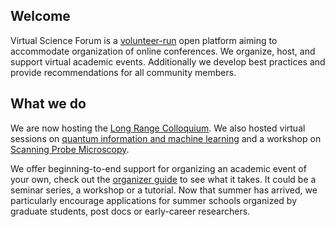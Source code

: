## Welcome

Virtual Science Forum is a [volunteer-run](whoweare.md) open platform aiming to accommodate organization of online conferences.
We organize, host, and support virtual academic events.
Additionally we develop best practices and provide recommendations for all community members.

## What we do

We are now hosting the [Long Range Colloquium](long_range_colloquium.md). We also hosted virtual sessions on [quantum information and machine learning](inauguralsession.md) and a workshop on [Scanning Probe Microscopy](SPM_workshop.md).

We offer beginning-to-end support for organizing an academic event of your own, check out the [organizer guide](organizerguide.md) to see what it takes. It could be a seminar series, a workshop or a tutorial. Now that summer has arrived, we particularly encourage applications for summer schools organized by graduate students, post docs or early-career researchers. 
